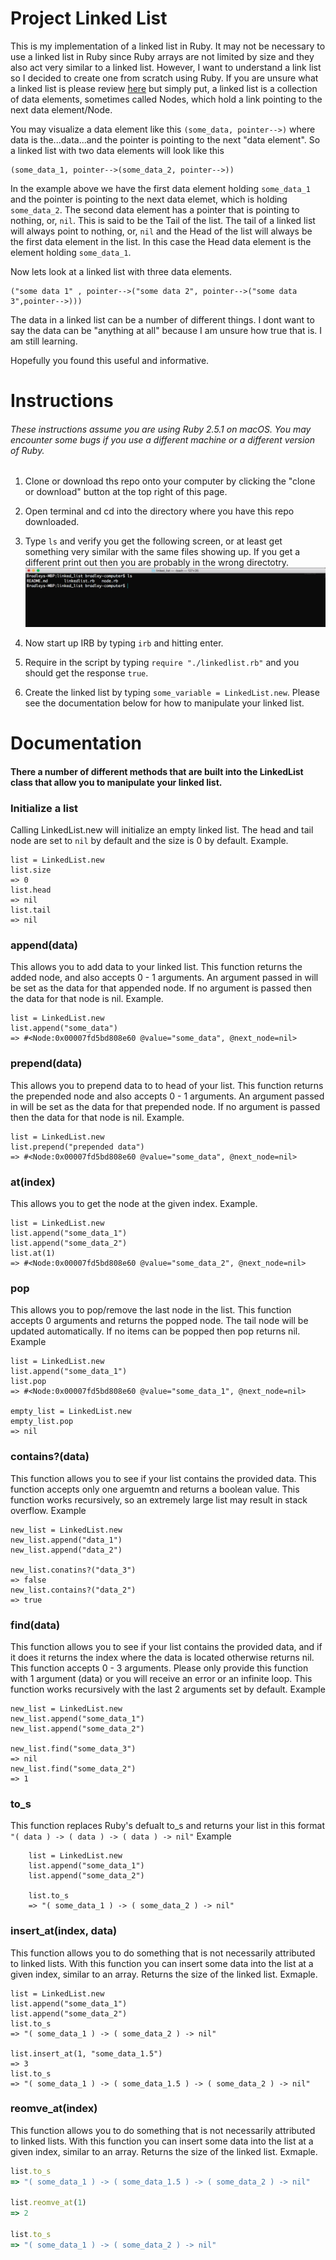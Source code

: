 # Project Linked List
This is my implementation of a linked list in Ruby. It may not be necessary to use a linked list in Ruby since Ruby arrays are not limited by size and they also act very similar to a linked list. However, I want to understand a link list so I decided to create one from scratch using Ruby. If you are unsure what a linked list is please review [here](https://en.wikipedia.org/wiki/Linked_list) but simply put, a linked list is a collection of data elements, sometimes called Nodes, which hold a link pointing to the next data element/Node. 

You may visualize a data element like this `(some_data, pointer-->)` where data is the...data...and the pointer is pointing to the next "data element". So a linked list with two data elements will look like this 
```
(some_data_1, pointer-->(some_data_2, pointer-->)) 
```
In the example above we have the first data element holding `some_data_1` and the pointer is pointing to the next data elemet, which is holding `some_data_2`. The second data element has a pointer that is pointing to nothing, or, `nil`. This is said to be the Tail of the list. The tail of a linked list will always point to nothing, or, `nil` and the Head of the list will always be the first data element in the list. In this case the Head data element is the element holding `some_data_1`. 


Now lets look at a  linked list with three data elements.
```
("some data 1" , pointer-->("some data 2", pointer-->("some data 3",pointer-->)))
```

The data in a linked list can be a number of different things. I dont want to say the data can be "anything at all" because I am unsure how true that is. I am still learning. 

Hopefully you found this useful and informative. 

# Instructions 
###### These instructions assume you are using Ruby 2.5.1 on macOS. You may encounter some bugs if you use a different machine or a different version of Ruby. 

1) Clone or download ths repo onto your computer by clicking the "clone or download" button at the top right of this page. 

2) Open terminal and cd into the directory where you have this repo downloaded. 

3) Type `ls` and verify you get the following screen, or at least get something very similar with the same files showing up. If you get a different print out then you are probably in the wrong directotry. 
![screen shot](https://github.com/BShowen/Linked_list_in_Ruby/blob/master/screenshots/screen_shot_1.png "screen shot")

4) Now start up IRB by typing `irb` and hitting enter. 

5) Require in the script by typing `require "./linkedlist.rb"` and you should get the response `true`. 

6) Create the linked list by typing `some_variable = LinkedList.new`. Please see the documentation below for how to manipulate your linked list. 

# Documentation 

#### There a number of different methods that are built into the LinkedList class that allow you to manipulate your linked list. 

### Initialize a list
Calling LinkedList.new will initialize an empty linked list. The head and tail node are set to `nil` by default and the size is 0 by default. 
Example. 
```
list = LinkedList.new 
list.size 
=> 0
list.head 
=> nil
list.tail
=> nil
```

### append(data)
This allows you to add data to your linked list. This function returns the added node, and also accepts 0 - 1 arguments. An argument passed in will be set as the data for that appended node. If no argument is passed then the data for that node is nil. 
Example. 
```
list = LinkedList.new
list.append("some_data")
=> #<Node:0x00007fd5bd808e60 @value="some_data", @next_node=nil>
```

### prepend(data)
This allows you to prepend data to to head of your list. This function returns the prepended node and also accepts 0 - 1 arguments. An argument passed in will be set as the data for that prepended node. If no argument is passed then the data for that node is nil. 
Example.
```
list = LinkedList.new
list.prepend("prepended data")
=> #<Node:0x00007fd5bd808e60 @value="some_data", @next_node=nil>
```

### at(index)
This allows you to get the node at the given index. 
Example.
```
list = LinkedList.new 
list.append("some_data_1")
list.append("some_data_2")
list.at(1)
=> #<Node:0x00007fd5bd808e60 @value="some_data_2", @next_node=nil>
```

### pop
This allows you to pop/remove the last node in the list. This function accepts 0 arguments and returns the popped node. The tail node will be updated automatically. If no items can be popped then pop returns nil. 
Example
```
list = LinkedList.new
list.append("some_data_1")
list.pop 
=> #<Node:0x00007fd5bd808e60 @value="some_data_1", @next_node=nil>

empty_list = LinkedList.new
empty_list.pop
=> nil 
```

### contains?(data)
This function allows you to see if your list contains the provided data. This function accepts only one arguemtn and returns a boolean value. This function works recursively, so an extremely large list may result in stack overflow. 
Example
```
new_list = LinkedList.new 
new_list.append("data_1")
new_list.append("data_2")

new_list.conatins?("data_3")
=> false
new_list.contains?("data_2")
=> true
```

### find(data)
This function allows you to see if your list contains the provided data, and if it does it returns the index where the data is located otherwise returns nil. This function accepts 0 - 3 arguments. Please only provide this function with 1 argument (data) or you will receive an error or an infinite loop. This function works recursively with the last 2 arguments set by default. 
Example
```
new_list = LinkedList.new
new_list.append("some_data_1")
new_list.append("some_data_2")

new_list.find("some_data_3")
=> nil
new_list.find("some_data_2")
=> 1
```

### to_s
This function replaces Ruby's defualt to_s and returns your list in this format
`"( data ) -> ( data ) -> ( data ) -> nil"`
Example
```
    list = LinkedList.new 
    list.append("some_data_1")
    list.append("some_data_2")

    list.to_s
    => "( some_data_1 ) -> ( some_data_2 ) -> nil"
```

### insert_at(index, data)
This function allows you to do something that is not necessarily attributed to linked lists. With this function you can insert some data into the list at a given index, similar to an array. Returns the size of the linked list. 
Exmaple. 
```
list = LinkedList.new
list.append("some_data_1")
list.append("some_data_2")
list.to_s 
=> "( some_data_1 ) -> ( some_data_2 ) -> nil"

list.insert_at(1, "some_data_1.5")
=> 3
list.to_s
=> "( some_data_1 ) -> ( some_data_1.5 ) -> ( some_data_2 ) -> nil"
```

### reomve_at(index)
This function allows you to do something that is not necessarily attributed to linked lists. With this function you can insert some data into the list at a given index, similar to an array. Returns the size of the linked list. 
Exmaple. 
```Ruby
list.to_s 
=> "( some_data_1 ) -> ( some_data_1.5 ) -> ( some_data_2 ) -> nil"

list.reomve_at(1)
=> 2

list.to_s 
=> "( some_data_1 ) -> ( some_data_2 ) -> nil"
```